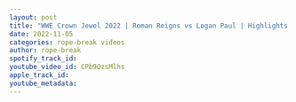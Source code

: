 ```yaml
---
layout: post
title: "WWE Crown Jewel 2022 | Roman Reigns vs Logan Paul | Highlights & Review"
date: 2022-11-05
categories: rope-break videos
author: rope-break
spotify_track_id: 
youtube_video_id: CPb9QzsMlhs
apple_track_id: 
youtube_metadata: 
---
```

